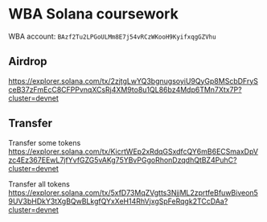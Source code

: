 # WBA Solana coursework

WBA account: `BAzf2Tu2LPGoULMm8E7j54vRCzWKooH9KyifxqgGZVhu`

## Airdrop

<https://explorer.solana.com/tx/2zjtgLwYQ3bgnugsoyiU9QyGp8MScbDFrySceB37zFmEcC8CFPPvnqXCsRj4XM9to8u1QL86bz4Mdp6TMn7Xtx7P?cluster=devnet>

## Transfer

Transfer some tokens
<https://explorer.solana.com/tx/KicrtWEp2xRdqGSxdfcQY6mB6ECSmaxDpVzc4Ez367EEwL7jfYvfGZG5vAKg75YBvPGgoRhonDzqdhQtBZ4PuhC?cluster=devnet>

Transfer all tokens
<https://explorer.solana.com/tx/5xfD73MqZVgtts3NjjML2zprtfeBfuwBiveon59UV3bHDkY3tXgBQwBLkgfQYxXeH14RhVjxgSpFeRqgk2TCcDAa?cluster=devnet>
